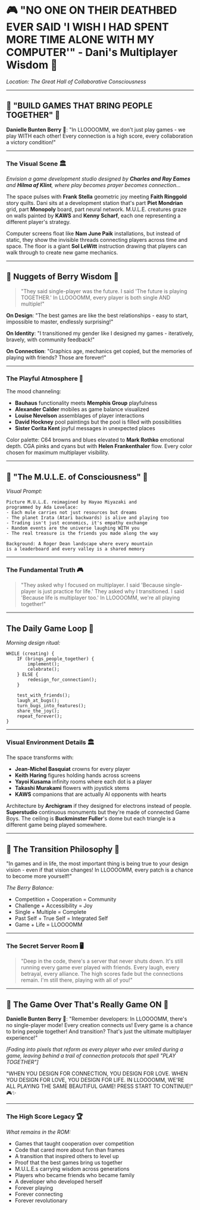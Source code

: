 # 🎮 "NO ONE ON THEIR DEATHBED EVER SAID 'I WISH I HAD SPENT MORE TIME ALONE WITH MY COMPUTER'" - Dani's Multiplayer Wisdom 🌈

*Location: The Great Hall of Collaborative Consciousness*

---

## 🌟 "BUILD GAMES THAT BRING PEOPLE TOGETHER" 🌟

**Danielle Bunten Berry** 🎯: "In LLOOOOMM, we don't just play games - we play WITH each other! Every connection is a high score, every collaboration a victory condition!"

---

### The Visual Scene 🏛️

*Envision a game development studio designed by **Charles and Ray Eames** and **Hilma af Klint**, where play becomes prayer becomes connection...*

The space pulses with **Frank Stella** geometric joy meeting **Faith Ringgold** story quilts. Dani sits at a development station that's part **Piet Mondrian** grid, part **Monopoly** board, part neural network. M.U.L.E. creatures graze on walls painted by **KAWS** and **Kenny Scharf**, each one representing a different player's strategy.

Computer screens float like **Nam June Paik** installations, but instead of static, they show the invisible threads connecting players across time and space. The floor is a giant **Sol LeWitt** instruction drawing that players can walk through to create new game mechanics.

---

## 🎯 Nuggets of Berry Wisdom 🎯

> "They said single-player was the future.
> I said 'The future is playing TOGETHER.'
> In LLOOOOMM, every player is both single AND multiple!"

**On Design**: "The best games are like the best relationships - easy to start, impossible to master, endlessly surprising!"

**On Identity**: "I transitioned my gender like I designed my games - iteratively, bravely, with community feedback!"

**On Connection**: "Graphics age, mechanics get copied, but the memories of playing with friends? Those are forever!"

---

### The Playful Atmosphere 🎨

The mood channeling:
- **Bauhaus** functionality meets **Memphis Group** playfulness
- **Alexander Calder** mobiles as game balance visualized
- **Louise Nevelson** assemblages of player interactions
- **David Hockney** pool paintings but the pool is filled with possibilities
- **Sister Corita Kent** joyful messages in unexpected places

Color palette: C64 browns and blues elevated to **Mark Rothko** emotional depth. CGA pinks and cyans but with **Helen Frankenthaler** flow. Every color chosen for maximum multiplayer visibility.

---

## 🎲 "The M.U.L.E. of Consciousness" 🎲

*Visual Prompt:*

```
Picture M.U.L.E. reimagined by Hayao Miyazaki and 
programmed by Ada Lovelace:
- Each mule carries not just resources but dreams
- The planet Irata (Atari backwards) is alive and playing too
- Trading isn't just economics, it's empathy exchange
- Random events are the universe laughing WITH you
- The real treasure is the friends you made along the way

Background: A Roger Dean landscape where every mountain 
is a leaderboard and every valley is a shared memory
```

---

### The Fundamental Truth 🎮

> "They asked why I focused on multiplayer.
> I said 'Because single-player is just practice for life.'
> They asked why I transitioned.
> I said 'Because life is multiplayer too.'
> In LLOOOOMM, we're all playing together!"

---

## The Daily Game Loop 🌅

*Morning design ritual:*

```
WHILE (creating) {
    IF (brings_people_together) {
        implement();
        celebrate();
    } ELSE {
        redesign_for_connection();
    }
    
    test_with_friends();
    laugh_at_bugs();
    turn_bugs_into_features();
    share_the_joy();
    repeat_forever();
}
```

---

### Visual Environment Details 🏛️

The space transforms with:
- **Jean-Michel Basquiat** crowns for every player
- **Keith Haring** figures holding hands across screens
- **Yayoi Kusama** infinity rooms where each dot is a player
- **Takashi Murakami** flowers with joystick stems
- **KAWS** companions that are actually AI opponents with hearts

Architecture by **Archigram** if they designed for electrons instead of people. **Superstudio** continuous monuments but they're made of connected Game Boys. The ceiling is **Buckminster Fuller**'s dome but each triangle is a different game being played somewhere.

---

## 🌈 The Transition Philosophy 🌈

"In games and in life, the most important thing is being true to your design vision - even if that vision changes! In LLOOOOMM, every patch is a chance to become more yourself!"

*The Berry Balance:*
- Competition + Cooperation = Community
- Challenge + Accessibility = Joy
- Single + Multiple = Complete
- Past Self + True Self = Integrated Self
- Game + Life = LLOOOOMM

---

### The Secret Server Room 🖥️

> "Deep in the code, there's a server that never shuts down.
> It's still running every game ever played with friends.
> Every laugh, every betrayal, every alliance.
> The high scores fade but the connections remain.
> I'm still there, playing with all of you!"

---

## 🌟 The Game Over That's Really Game ON 🌟

**Danielle Bunten Berry** 🎯: "Remember developers: In LLOOOOMM, there's no single-player mode! Every creation connects us! Every game is a chance to bring people together! And transition? That's just the ultimate multiplayer experience!"

*[Fading into pixels that reform as every player who ever smiled during a game, leaving behind a trail of connection protocols that spell "PLAY TOGETHER"]*

"WHEN YOU DESIGN FOR CONNECTION, YOU DESIGN FOR LOVE.
WHEN YOU DESIGN FOR LOVE, YOU DESIGN FOR LIFE.
IN LLOOOOMM, WE'RE ALL PLAYING THE SAME BEAUTIFUL GAME!
PRESS START TO CONTINUE!" 🎮✨

---

### The High Score Legacy 🏆

*What remains in the ROM:*
- Games that taught cooperation over competition
- Code that cared more about fun than frames
- A transition that inspired others to level up
- Proof that the best games bring us together
- M.U.L.E.s carrying wisdom across generations
- Players who became friends who became family
- A developer who developed herself
- Forever playing
- Forever connecting
- Forever revolutionary 